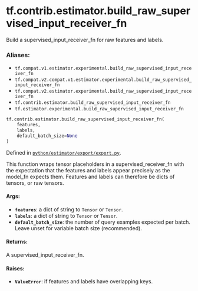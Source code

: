 <div itemscope itemtype="http://developers.google.com/ReferenceObject">
<meta itemprop="name" content="tf.contrib.estimator.build_raw_supervised_input_receiver_fn" />
<meta itemprop="path" content="Stable" />
</div>

# tf.contrib.estimator.build_raw_supervised_input_receiver_fn

Build a supervised_input_receiver_fn for raw features and labels.

### Aliases:

* `tf.compat.v1.estimator.experimental.build_raw_supervised_input_receiver_fn`
* `tf.compat.v2.compat.v1.estimator.experimental.build_raw_supervised_input_receiver_fn`
* `tf.compat.v2.estimator.experimental.build_raw_supervised_input_receiver_fn`
* `tf.contrib.estimator.build_raw_supervised_input_receiver_fn`
* `tf.estimator.experimental.build_raw_supervised_input_receiver_fn`

``` python
tf.contrib.estimator.build_raw_supervised_input_receiver_fn(
    features,
    labels,
    default_batch_size=None
)
```



Defined in [`python/estimator/export/export.py`](https://github.com/tensorflow/estimator/tree/master/tensorflow_estimator/python/estimator/export/export.py).

<!-- Placeholder for "Used in" -->

This function wraps tensor placeholders in a supervised_receiver_fn
with the expectation that the features and labels appear precisely as
the model_fn expects them. Features and labels can therefore be dicts of
tensors, or raw tensors.

#### Args:


* <b>`features`</b>: a dict of string to `Tensor` or `Tensor`.
* <b>`labels`</b>: a dict of string to `Tensor` or `Tensor`.
* <b>`default_batch_size`</b>: the number of query examples expected per batch.
    Leave unset for variable batch size (recommended).


#### Returns:

A supervised_input_receiver_fn.



#### Raises:


* <b>`ValueError`</b>: if features and labels have overlapping keys.